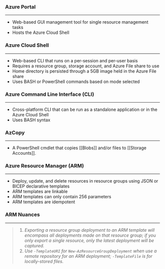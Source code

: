 ### Azure Portal
---
- Web-based GUI management tool for single resource management tasks
- Hosts the Azure Cloud Shell


### Azure Cloud Shell
---
- Web-based CLI that runs on a per-session and per-user basis
- Requires a resource group, storage account, and Azure File share to use
- Home directory is persisted through a 5GB image held in the Azure File share
- Uses BASH or PowerShell commands based on mode selected


### Azure Command Line Interface (CLI)
---
- Cross-platform CLI that can be run as a standalone application or in the Azure Cloud Shell
- Uses BASH syntax


### AzCopy
---
- A PowerShell cmdlet that copies [[Blobs]] and/or files to [[Storage Accounts]]. 


### Azure Resource Manager (ARM)
---
- Deploy, update, and delete resources in resource groups using JSON or BICEP declarative templates
- ARM templates are linkable
- ARM templates can only contain 256 parameters
- ARM templates are idempotent

### ARM Nuances
---
> 1. *Exporting a resource group deployment to an ARM template will encompass all deployments made on that resource group; if you only export a single resource, only the latest deployment will be captured.*
> 2. *Use `-TemplateURI` for `New-AzResourceGroupDeployment` when use a remote repository for an ARM deployment; `-TemplateFile` is for locally-stored files.*

